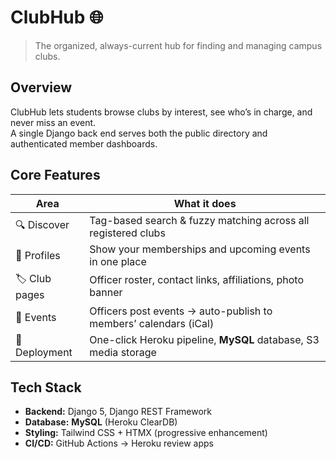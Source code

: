 # ClubHub 🌐

> The organized, always-current hub for finding and managing campus clubs.

## Overview
ClubHub lets students browse clubs by interest, see who’s in charge, and never miss an event.  
A single Django back end serves both the public directory and authenticated member dashboards.

## Core Features
| Area              | What it does                                                      |
|-------------------|-------------------------------------------------------------------|
| 🔍 Discover       | Tag-based search & fuzzy matching across all registered clubs     |
| 👤 Profiles       | Show your memberships and upcoming events in one place            |
| 🏷️ Club pages    | Officer roster, contact links, affiliations, photo banner         |
| 📅 Events         | Officers post events → auto-publish to members’ calendars (iCal)  |
| 🚀 Deployment     | One-click Heroku pipeline, **MySQL** database, S3 media storage   |

## Tech Stack
- **Backend:** Django 5, Django REST Framework  
- **Database:** **MySQL** (Heroku ClearDB)  
- **Styling:** Tailwind CSS + HTMX (progressive enhancement)  
- **CI/CD:** GitHub Actions → Heroku review apps